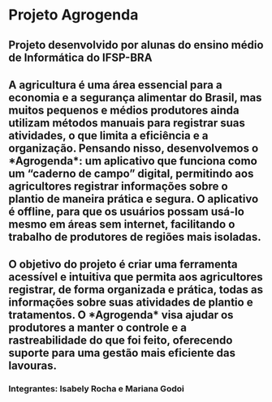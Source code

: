 <h1>Projeto Agrogenda</h1>
<h2>Projeto desenvolvido por alunas do ensino médio de Informática do IFSP-BRA</h2>
<h2>A agricultura é uma área essencial para a economia e a segurança alimentar do Brasil, mas muitos pequenos e médios produtores ainda utilizam métodos manuais para registrar suas atividades, o que limita a eficiência e a organização. Pensando nisso, desenvolvemos o *Agrogenda*: um aplicativo que funciona como um “caderno de campo” digital, permitindo aos agricultores registrar informações sobre o plantio de maneira prática e segura. O aplicativo é offline, para que os usuários possam usá-lo mesmo em áreas sem internet, facilitando o trabalho de produtores de regiões mais isoladas.</h2>
<h2>O objetivo do projeto é criar uma ferramenta acessível e intuitiva que permita aos agricultores registrar, de forma organizada e prática, todas as informações sobre suas atividades de plantio e tratamentos. O *Agrogenda* visa ajudar os produtores a manter o controle e a rastreabilidade do que foi feito, oferecendo suporte para uma gestão mais eficiente das lavouras.</h2>
<h3>Integrantes: Isabely Rocha e Mariana Godoi</h3>
